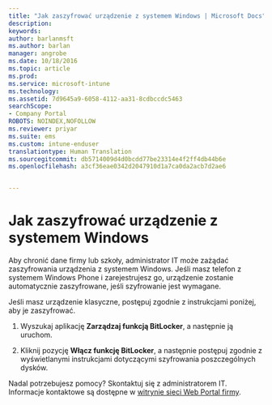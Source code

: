 ```yaml
---
title: "Jak zaszyfrować urządzenie z systemem Windows | Microsoft Docs"
description: 
keywords: 
author: barlanmsft
ms.author: barlan
manager: angrobe
ms.date: 10/18/2016
ms.topic: article
ms.prod: 
ms.service: microsoft-intune
ms.technology: 
ms.assetid: 7d9645a9-6058-4112-aa31-8cdbccdc5463
searchScope:
- Company Portal
ROBOTS: NOINDEX,NOFOLLOW
ms.reviewer: priyar
ms.suite: ems
ms.custom: intune-enduser
translationtype: Human Translation
ms.sourcegitcommit: db5714009d4d0bcdd77be23314e4f2ff4db44b6e
ms.openlocfilehash: a3cf36eae0342d2047910d1a7ca0da2acb7d2ae6


---
```


# <a name="how-to-encrypt-your-windows-device"></a>Jak zaszyfrować urządzenie z systemem Windows

Aby chronić dane firmy lub szkoły, administrator IT może zażądać zaszyfrowania urządzenia z systemem Windows. Jeśli masz telefon z systemem Windows Phone i zarejestrujesz go, urządzenie zostanie automatycznie zaszyfrowane, jeśli szyfrowanie jest wymagane.

Jeśli masz urządzenie klasyczne, postępuj zgodnie z instrukcjami poniżej, aby je zaszyfrować.

1.  Wyszukaj aplikację **Zarządzaj funkcją BitLocker**, a następnie ją uruchom.

2.  Kliknij pozycję **Włącz funkcję BitLocker**, a następnie postępuj zgodnie z wyświetlanymi instrukcjami dotyczącymi szyfrowania poszczególnych dysków.

Nadal potrzebujesz pomocy? Skontaktuj się z administratorem IT. Informacje kontaktowe są dostępne w [witrynie sieci Web Portal firmy](http://portal.manage.microsoft.com).



<!--HONumber=Dec16_HO3-->


